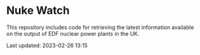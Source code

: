 # Nuke Watch

This repository includes code for retrieving the latest information available on the output of EDF nuclear power plants in the UK.

Last updated: 2023-02-26 13:15